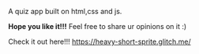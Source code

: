 A quiz app built on html,css and js.

**Hope you like it!!!** Feel free to share ur opinions on it :)

Check it out here!!! 
    https://heavy-short-sprite.glitch.me/
